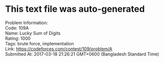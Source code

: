 # This text file was auto-generated  
  
Problem Information:  
Code: 109A  
Name: Lucky Sum of Digits  
Rating: 1000  
Tags: brute force, implementation  
Link: https://codeforces.com/contest/109/problem/A  
Submitted At: 2017-03-18 21:26:21 GMT+0600 (Bangladesh Standard Time)  

